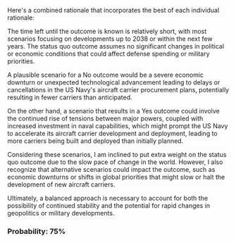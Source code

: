 Here's a combined rationale that incorporates the best of each individual rationale:

The time left until the outcome is known is relatively short, with most scenarios focusing on developments up to 2038 or within the next few years. The status quo outcome assumes no significant changes in political or economic conditions that could affect defense spending or military priorities.

A plausible scenario for a No outcome would be a severe economic downturn or unexpected technological advancement leading to delays or cancellations in the US Navy's aircraft carrier procurement plans, potentially resulting in fewer carriers than anticipated.

On the other hand, a scenario that results in a Yes outcome could involve the continued rise of tensions between major powers, coupled with increased investment in naval capabilities, which might prompt the US Navy to accelerate its aircraft carrier development and deployment, leading to more carriers being built and deployed than initially planned.

Considering these scenarios, I am inclined to put extra weight on the status quo outcome due to the slow pace of change in the world. However, I also recognize that alternative scenarios could impact the outcome, such as economic downturns or shifts in global priorities that might slow or halt the development of new aircraft carriers.

Ultimately, a balanced approach is necessary to account for both the possibility of continued stability and the potential for rapid changes in geopolitics or military developments.

### Probability: 75%